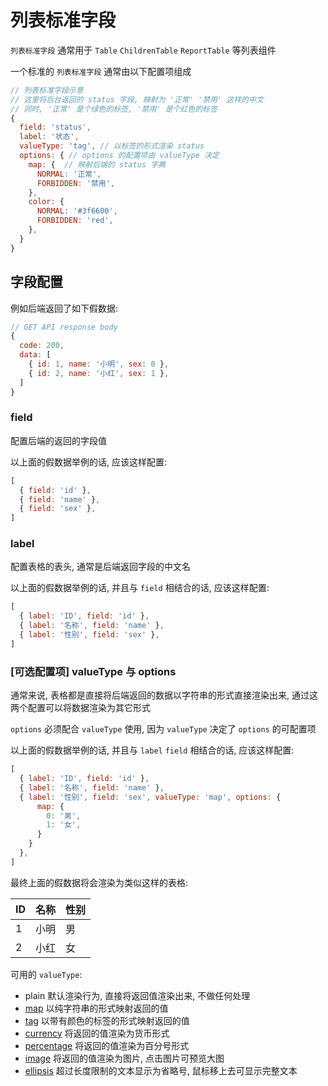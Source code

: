 # 列表标准字段

`列表标准字段` 通常用于 `Table` `ChildrenTable` `ReportTable` 等列表组件

一个标准的 `列表标准字段` 通常由以下配置项组成

```javascript
// 列表标准字段示意
// 这里将后台返回的 status 字段, 映射为 '正常' '禁用' 这样的中文
// 同时, '正常' 是个绿色的标签, '禁用' 是个红色的标签
{
  field: 'status',
  label: '状态',
  valueType: 'tag', // 以标签的形式渲染 status
  options: { // options 的配置项由 valueType 决定
    map: {  // 映射后端的 status 字典
      NORMAL: '正常',
      FORBIDDEN: '禁用',
    },
    color: {
      NORMAL: '#3f6600',
      FORBIDDEN: 'red',
    },
  }
}
```

## 字段配置

例如后端返回了如下假数据:

```javascript
// GET API response body
{
  code: 200,
  data: [
    { id: 1, name: '小明', sex: 0 },
    { id: 2, name: '小红', sex: 1 },
  ]
}
```

### field

配置后端的返回的字段值

以上面的假数据举例的话, 应该这样配置:

```javascript
[
  { field: 'id' },
  { field: 'name' },
  { field: 'sex' },
]
```

### label

配置表格的表头, 通常是后端返回字段的中文名

以上面的假数据举例的话, 并且与 `field` 相结合的话, 应该这样配置:

```javascript
[
  { label: 'ID', field: 'id' },
  { label: '名称', field: 'name' },
  { label: '性别', field: 'sex' },
]
```

### [可选配置项] valueType 与 options

通常来说, 表格都是直接将后端返回的数据以字符串的形式直接渲染出来, 通过这两个配置可以将数据渲染为其它形式

`options` 必须配合 `valueType` 使用, 因为 `valueType` 决定了 `options` 的可配置项

以上面的假数据举例的话, 并且与 `label` `field` 相结合的话, 应该这样配置:

```javascript
[
  { label: 'ID', field: 'id' },
  { label: '名称', field: 'name' },
  { label: '性别', field: 'sex', valueType: 'map', options: {
      map: {
        0: '男',
        1: '女',
      }
    } 
  },
]
```

最终上面的假数据将会渲染为类似这样的表格:

ID | 名称 | 性别
-- | -- | --
1  | 小明 | 男
2  | 小红 | 女

可用的 `valueType`:

- plain 默认渲染行为, 直接将返回值渲染出来, 不做任何处理
- [map](./map) 以纯字符串的形式映射返回的值
- [tag](./tag) 以带有颜色的标签的形式映射返回的值
- [currency](./currency) 将返回的值渲染为货币形式
- [percentage](./percentage) 将返回的值渲染为百分号形式
- [image](./image) 将返回的值渲染为图片, 点击图片可预览大图
- [ellipsis](./ellipsis) 超过长度限制的文本显示为省略号, 鼠标移上去可显示完整文本
